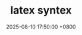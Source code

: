 ---
title: latex syntex
date: 2025-08-10 17:50:00 +0800
categories: [syntex]
tags: [latex]     # TAG names should always be lowercase
---
